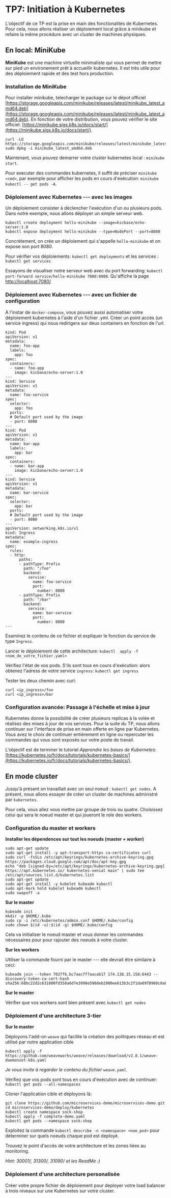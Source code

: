 # TP7: Initiation à Kubernetes

L'objectif de ce TP est la prise en main des fonctionalités de 
Kubernetes. Pour cela, nous allons réaliser un déploiement local grâce à minikube
et refaire la même procédure avec un cluster de machines physiques.

## En local: MiniKube

**MiniKube** est une machine virtuelle minimaliste qui vous permet de mettre sur pied 
un environement prêt à accueillir kubernetes. 
Il est très utile pour des déploiement rapide et des test hors production. 

### Installation de MiniKube

Pour installer minikube, telecharger le package sur le dépot officiel [https://storage.googleapis.com/minikube/releases/latest/minikube_latest_amd64.deb](https://storage.googleapis.com/minikube/releases/latest/minikube_latest_amd64.deb).
En fonction de votre distribution, vous pouvez vérifier le site officiel: [https://minikube.sigs.k8s.io/docs/start/](https://minikube.sigs.k8s.io/docs/start/).

```
curl -LO https://storage.googleapis.com/minikube/releases/latest/minikube_latest_amd64.deb
sudo dpkg -i minikube_latest_amd64.deb
```

Maintenant, vous pouvez demarrer votre cluster kubernetes local : `minikube start`.

Pour executer des commandes kubernetes, il suffit de préciser `minikube <cmd>`, par exemple pour afficher les pods en cours d'exécution: `minikube kubectl -- get pods -A`.

### Déploiement avec Kubernetes --- avec les images 

Un déploiement consister à déclencher l'exécution d'un ou plusieurs pods.
Dans notre exemple, nous allons déployer un simple serveur web.

```
kubectl create deployment hello-minikube --image=kicbase/echo-server:1.0
kubectl expose deployment hello-minikube --type=NodePort --port=8080
```

Concrètement, on crée un déploiement qui s'appelle `hello-minikube` et on expose son port 8080.

Pour vérifier vos déploiements: `kubectl get deployments` et les services : `kubectl get services`

Essayons de visualiser notre serveur web avec du port forwarding: `kubectl port-forward service/hello-minikube 7080:8080`.
Qu'affiche la page [http://localhost:7080/](http://localhost:7080)

### Déploiement avec Kubernetes --- avec un fichier de configuration

A l'instar de `docker-compose`, vous pouvez aussi automatiser votre déploiement kubernetes à l'aide d'un fichier .yml.
Créer un point accès (un service ingress) qui nous redirigera sur deux containers en fonction de l'url.

```
kind: Pod
apiVersion: v1
metadata:
  name: foo-app
  labels:
    app: foo
spec:
  containers:
  - name: foo-app
    image: kicbase/echo-server:1.0
---
kind: Service
apiVersion: v1
metadata:
  name: foo-service
spec:
  selector:
    app: foo
  ports:
  # Default port used by the image
  - port: 8080
---
kind: Pod
apiVersion: v1
metadata:
  name: bar-app
  labels:
    app: bar
spec:
  containers:
  - name: bar-app
    image: kicbase/echo-server:1.0
---
kind: Service
apiVersion: v1
metadata:
  name: bar-service
spec:
  selector:
    app: bar
  ports:
  # Default port used by the image
  - port: 8080
---
apiVersion: networking.k8s.io/v1
kind: Ingress
metadata:
  name: example-ingress
spec:
  rules:
  - http:
      paths:
      - pathType: Prefix
        path: "/foo"
        backend:
          service:
            name: foo-service
            port:
              number: 8080
      - pathType: Prefix
        path: "/bar"
        backend:
          service:
            name: bar-service
            port:
              number: 8080
---
```

Examinez le contenu de ce fichier et expliquer le fonction du service de type `Ingress`.

Lancer le déploiement de cette architecture: `kubectl  apply -f <nom_de_votre_fichier.yaml>` 

Vérifiez l'état de vos pods. S'ils sont tous en cours d'exécution: alors obtenez l'adress de votre service `ingress`: `kubectl get ingress` 

Tester les deux chemin avec curl: 

```
curl <ip_ingress>/foo 
curl <ip_ingress>/bar 
```

### Configuration avancée: Passage à l'échelle et mise à jour

Kubernetes donne la possibilité de créer plusieurs replicas à la volée et réalisez des mises à jour de vos services. 
Pour la suite du TP, nous allons continuer sur l'interface de prise en main offerte en ligne par Kubernetes.
Vous avez le choix de continuer entièrement en ligne ou repercuter les commandes qui vous sont exposés sur votre poste de travail.

L'objectif est de terminer le tutoriel *Apprendre les bases de Kubernetes*: [https://kubernetes.io/fr/docs/tutorials/kubernetes-basics/](https://kubernetes.io/fr/docs/tutorials/kubernetes-basics/).

## En mode cluster

Jusqu'à présent on travaillait avec un seul noeud : `kubectl get nodes`.
A présent, nous allons essayer de créer un cluster de machines administré par `kubernetes`.

Pour cela, vous allez vous mettre par groupe de trois ou quatre.
Choisissez celui qui sera le noeud master et qui joueront le role des workers.

### Configuration du master et workers 

**Installer les dépendences sur tout les noeuds (master + worker)**

```
sudo apt-get update
sudo apt-get install -y apt-transport-https ca-certificates curl
sudo curl -fsSLo /etc/apt/keyrings/kubernetes-archive-keyring.gpg https://packages.cloud.google.com/apt/doc/apt-key.gpg
echo "deb [signed-by=/etc/apt/keyrings/kubernetes-archive-keyring.gpg] https://apt.kubernetes.io/ kubernetes-xenial main" | sudo tee /etc/apt/sources.list.d/kubernetes.list
sudo apt-get update
sudo apt-get install -y kubelet kubeadm kubectl
sudo apt-mark hold kubelet kubeadm kubectl
sudo swapoff -a
```

**Sur le master**

```
kubeadm init
mkdir -p $HOME/.kube
sudo cp -i /etc/kubernetes/admin.conf $HOME/.kube/config
sudo chown $(id -u):$(id -g) $HOME/.kube/config
```

Cela va initialiser le noeud master et vous donner les commandes nécessaires pour 
pour rajouter des noeuds à votre cluster. 

**Sur les workers**

Utiliser la commande fourni par le master --- elle devrait être similaire à ceci:

```
kubeadm join --token 702ff6.bc7aacff7aacab17 174.138.15.158:6443 --discovery-token-ca-cert-hash sha256:68bc22d2c631800fd358a6d7e3998e598deb2980ee613b3c2f1da8978960c8ab
```

**Sur le master** 

Vérifier que vos workers sont bien présent avec `kubectl get nodes` 

### Déploiement d'une architecture 3-tier 

**Sur le master**

Déployons l'add-on `weave` qui facilite la création des politiques réseau et est utilisé par notre application cible

```
kubectl apply -f https://github.com/weaveworks/weave/releases/download/v2.8.1/weave-daemonset-k8s.yaml
```

*Je vous invite à regarder le contenu du fichier `weave.yaml`.*

Vérifiez que vos pods sont tous en cours d'exécution avec de continuer: `kubectl get pods --all-namespaces`

Cloner l'application cible et déployons là: 

```
git clone https://github.com/microservices-demo/microservices-demo.git
cd microservices-demo/deploy/kubernetes
kubectl create namespace sock-shop
kubectl apply -f complete-demo.yaml
kubectl get pods --namespace sock-shop
```

Exploitez la commande `kubectl describe -n <namespace> <nom_pod>` pour déterminer sur quels noeuds chaque pod est deployé.

Trouvez le point d'accès de votre architecture et les zones liées au monitoring.

*Hint: 30001/, 31300/, 31090/ et les ReadMe :)*

### Déploiement d'une architecture personalisée

Créer votre propre fichier de déploiement pour deployer votre load balancer à trois niveaux sur une Kubernetes sur votre cluster.
